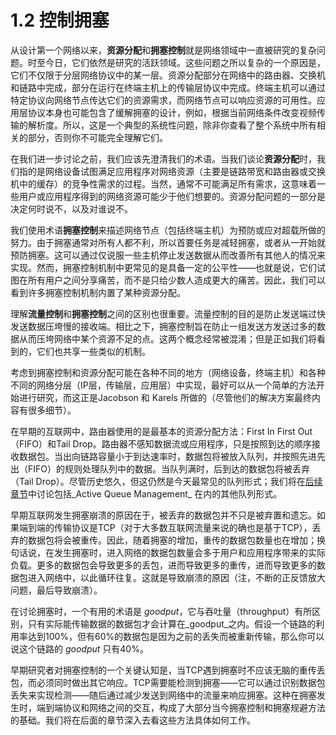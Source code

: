 # 1.2 控制拥塞

从设计第一个网络以来，**资源分配**和**拥塞控制**就是网络领域中一直被研究的复杂问题。时至今日，它们依然是研究的活跃领域。这些问题之所以复杂的一个原因是，它们不仅限于分层网络协议中的某一层。资源分配部分在网络中的路由器、交换机和链路中完成，部分在运行在终端主机上的传输层协议中完成。终端主机可以通过特定协议向网络节点传达它们的资源需求，而网络节点可以响应资源的可用性。应用层协议本身也可能包含了缓解拥塞的设计，例如，根据当前网络条件改变视频传输的解析度。所以，这是一个典型的系统性问题，除非你查看了整个系统中所有相关的部分，否则你不可能完全理解它们。

在我们进一步讨论之前，我们应该先澄清我们的术语。当我们谈论**资源分配**时，我们指的是网络设备试图满足应用程序对网络资源（主要是链路带宽和路由器或交换机中的缓存）的竞争性需求的过程。当然，通常不可能满足所有需求，这意味着一些用户或应用程序得到的网络资源可能少于他们想要的。资源分配问题的一部分是决定何时说不，以及对谁说不。

我们使用术语**拥塞控制**来描述网络节点（包括终端主机）为预防或应对超载所做的努力。由于拥塞通常对所有人都不利，所以首要任务是减轻拥塞，或者从一开始就预防拥塞。这可以通过仅说服一些主机停止发送数据从而改善所有其他人的情况来实现。然而，拥塞控制机制中更常见的是具备一定的公平性——也就是说，它们试图在所有用户之间分享痛苦，而不是只给少数人造成更大的痛苦。因此，我们可以看到许多拥塞控制机制内置了某种资源分配。

理解**流量控制**和**拥塞控制**之间的区别也很重要。流量控制的目的是防止发送端过快发送数据压垮慢的接收端。相比之下，拥塞控制旨在防止一组发送方发送过多的数据从而压垮网络中某个资源不足的点。这两个概念经常被混淆；但是正如我们将看到的，它们也共享一些类似的机制。

考虑到拥塞控制和资源分配可能在各种不同的地方（网络设备，终端主机）和各种不同的网络分层（IP层，传输层，应用层）中实现，最好可以从一个简单的方法开始进行研究，而这正是Jacobson 和 Karels 所做的（尽管他们的解决方案最终内容有很多细节）。

在早期的互联网中，路由器使用的是最基本的资源分配方法：First In First Out（FIFO）和Tail Drop。路由器不感知数据流或应用程序，只是按照到达的顺序接收数据包。当出向链路容量小于到达速率时，数据包将被放入队列，并按照先进先出（FIFO）的规则处理队列中的数据。当队列满时，后到达的数据包将被丢弃（Tail Drop）。尽管历史悠久，但这仍然是今天最常见的队列形式；我们将在[后续章节](../chapter-6-active-queue-management-zhu-dong-dui-lie-guan-li/)中讨论包括_Active Queue Management_ 在内的其他队列形式。

早期互联网发生拥塞崩溃的原因在于，被丢弃的数据包并不只是被弃置和遗忘。如果端到端的传输协议是TCP（对于大多数互联网流量来说的确也是基于TCP），丢弃的数据包将会被重传。因此，随着拥塞的增加，重传的数据包数量也在增加；换句话说，在发生拥塞时，进入网络的数据包数量会多于用户和应用程序带来的实际负载。更多的数据包会导致更多的丢包，进而导致更多的重传，进而导致更多的数据包进入网络中，以此循环往复。这就是导致崩溃的原因（注，不断的正反馈放大问题，最后导致崩溃）。

在讨论拥塞时，一个有用的术语是 _goodput_，它与吞吐量（throughput）有所区别，只有实际能传输数据的数据包才会计算在_goodput_之内。假设一个链路的利用率达到100%，但有60%的数据包是因为之前的丢失而被重新传输，那么你可以说这个链路的 _goodput_ 只有40%。

早期研究者对拥塞控制的一个关键认知是，当TCP遇到拥塞时不应该无脑的重传丢包，而必须同时做出其它响应。TCP需要能检测到拥塞——它可以通过识别数据包丢失来实现检测——随后通过减少发送到网络中的流量来响应拥塞。这种在拥塞发生时，端到端协议和网络之间的交互，构成了大部分当今拥塞控制和拥塞规避方法的基础。我们将在后面的章节深入去看这些方法具体如何工作。
